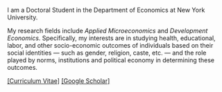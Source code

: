 
I am a Doctoral Student in the Department of Economics at New York University. 

My research fields include *Applied Microeconomics* and *Development Economics*. Specifically, my interests are in studying health, educational, labor, and other socio-economic outcomes of individuals based on their social identities &mdash; such as gender, religion, caste, etc. &mdash; and the role played by norms, institutions and political economy in determining these outcomes.


<a href="Files/CV_PhilipMinu.pdf">[Curriculum Vitae]</a>
<a href="https://scholar.google.com/citations?user=yqwUdjkAAAAJ&hl=en">[Google Scholar]</a>






